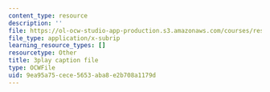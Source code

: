 ```yaml
---
content_type: resource
description: ''
file: https://ol-ocw-studio-app-production.s3.amazonaws.com/courses/res-18-009-learn-differential-equations-up-close-with-gilbert-strang-and-cleve-moler-fall-2015/9ea95a75cece5653aba8e2b708a1179d_ECslmuGlu-U.vtt
file_type: application/x-subrip
learning_resource_types: []
resourcetype: Other
title: 3play caption file
type: OCWFile
uid: 9ea95a75-cece-5653-aba8-e2b708a1179d
---
```

